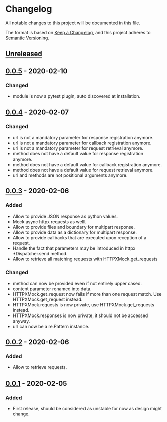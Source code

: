# Changelog
All notable changes to this project will be documented in this file.

The format is based on [Keep a Changelog](https://keepachangelog.com/en/1.0.0/),
and this project adheres to [Semantic Versioning](https://semver.org/spec/v2.0.0.html).

## [Unreleased]

## [0.0.5] - 2020-02-10
### Changed
- module is now a pytest plugin, auto discovered at installation.

## [0.0.4] - 2020-02-07
### Changed
- url is not a mandatory parameter for response registration anymore.
- url is not a mandatory parameter for callback registration anymore.
- url is not a mandatory parameter for request retrieval anymore.
- method does not have a default value for response registration anymore.
- method does not have a default value for callback registration anymore.
- method does not have a default value for request retrieval anymore.
- url and methods are not positional arguments anymore.

## [0.0.3] - 2020-02-06
### Added
- Allow to provide JSON response as python values.
- Mock async httpx requests as well.
- Allow to provide files and boundary for multipart response.
- Allow to provide data as a dictionary for multipart response.
- Allow to provide callbacks that are executed upon reception of a request.
- Handle the fact that parameters may be introduced in httpx *Dispatcher.send method.
- Allow to retrieve all matching requests with HTTPXMock.get_requests

### Changed
- method can now be provided even if not entirely upper cased.
- content parameter renamed into data.
- HTTPXMock.get_request now fails if more than one request match. Use HTTPXMock.get_request instead.
- HTTPXMock.requests is now private, use HTTPXMock.get_requests instead.
- HTTPXMock.responses is now private, it should not be accessed anyway.
- url can now be a re.Pattern instance.

## [0.0.2] - 2020-02-06
### Added
- Allow to retrieve requests.

## [0.0.1] - 2020-02-05
### Added
- First release, should be considered as unstable for now as design might change.

[Unreleased]: https://github.com/Colin-b/pytest_httpx/compare/v0.0.5...HEAD
[0.0.5]: https://github.com/Colin-b/pytest_httpx/compare/v0.0.4...v0.0.5
[0.0.4]: https://github.com/Colin-b/pytest_httpx/compare/v0.0.3...v0.0.4
[0.0.3]: https://github.com/Colin-b/pytest_httpx/compare/v0.0.2...v0.0.3
[0.0.2]: https://github.com/Colin-b/pytest_httpx/compare/v0.0.1...v0.0.2
[0.0.1]: https://github.com/Colin-b/pytest_httpx/releases/tag/v0.0.1
